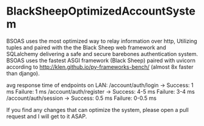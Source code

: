# BlackSheepOptimizedAccountSystem
BSOAS uses the most optimized way to relay information over http, Utilizing tuples and paired with the the Black Sheep web framework and SQLalchemy delivering a safe and secure barebones authentication system. 
BSOAS uses the fastest ASGI framework (Black Sheep) paired with uvicorn according to http://klen.github.io/py-frameworks-bench/ (almost 8x faster than django).

avg response time of endpoints on LAN:
/account/auth/login -> Success: 1 ms Failure: 1 ms
/account/auth/register -> Success: 4-5 ms Failure: 3-4 ms
/account/auth/session -> Success: 0.5 ms Failure: 0-0.5 ms


If you find any changes that can optimize the system, please open a pull request and I will get to it ASAP.
